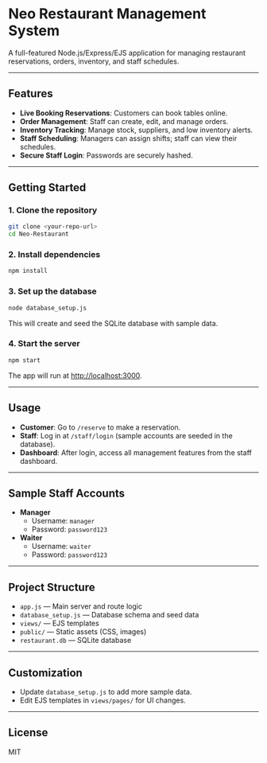 # Neo Restaurant Management System

A full-featured Node.js/Express/EJS application for managing restaurant reservations, orders, inventory, and staff schedules.

---

## Features

- **Live Booking Reservations**: Customers can book tables online.
- **Order Management**: Staff can create, edit, and manage orders.
- **Inventory Tracking**: Manage stock, suppliers, and low inventory alerts.
- **Staff Scheduling**: Managers can assign shifts; staff can view their schedules.
- **Secure Staff Login**: Passwords are securely hashed.

---

## Getting Started

### 1. Clone the repository
```sh
git clone <your-repo-url>
cd Neo-Restaurant
```

### 2. Install dependencies
```sh
npm install
```

### 3. Set up the database
```sh
node database_setup.js
```
This will create and seed the SQLite database with sample data.

### 4. Start the server
```sh
npm start
```
The app will run at [http://localhost:3000](http://localhost:3000).

---

## Usage

- **Customer**: Go to `/reserve` to make a reservation.
- **Staff**: Log in at `/staff/login` (sample accounts are seeded in the database).
- **Dashboard**: After login, access all management features from the staff dashboard.

---

## Sample Staff Accounts

- **Manager**
  - Username: `manager`
  - Password: `password123`
- **Waiter**
  - Username: `waiter`
  - Password: `password123`

---

## Project Structure

- `app.js` — Main server and route logic
- `database_setup.js` — Database schema and seed data
- `views/` — EJS templates
- `public/` — Static assets (CSS, images)
- `restaurant.db` — SQLite database

---

## Customization

- Update `database_setup.js` to add more sample data.
- Edit EJS templates in `views/pages/` for UI changes.

---

## License

MIT 